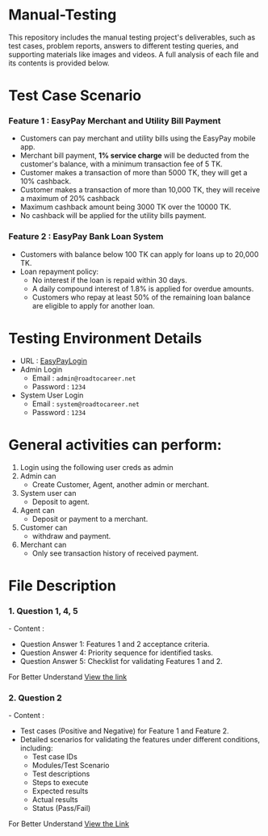 # Manual-Testing
This repository includes the manual testing project's deliverables, such as test cases, problem reports, answers to different testing queries, and supporting materials like images and videos. A full analysis of each file and its contents is provided below.

# Test Case Scenario
<h3>Feature 1 : EasyPay Merchant and Utility Bill Payment</h3>

- Customers can pay merchant and utility bills using the EasyPay mobile app.
- Merchant bill payment, <b>1% service charge</b> will be deducted from the customer's balance, with a minimum transaction fee of 5 TK.
- Customer makes a transaction of more than 5000 TK, they will get a 10% cashback.
- Customer makes a transaction of more than 10,000 TK, they will receive a maximum of 20% cashback
- Maximum cashback amount being 3000 TK over the 10000 TK.
- No cashback will be applied for the utility bills payment.

<h3>Feature 2 : EasyPay Bank Loan System</h3>

- Customers with balance below 100 TK can apply for loans up to 20,000 TK.
- Loan repayment policy:
   - No interest if the loan is repaid within 30 days.
   - A daily compound interest of 1.8% is applied for overdue amounts.
   - Customers who repay at least 50% of the remaining loan balance are eligible to apply for another loan.

# Testing Environment Details
- URL : [EasyPayLogin](https://master.d1zgfbpp372908.amplifyapp.com/login)
- Admin Login
   - Email : `admin@roadtocareer.net`
   - Password : `1234`
- System User Login
   - Email : `system@roadtocareer.net`
   - Password : `1234`

# General activities can perform:
1. Login using the following user creds as admin
2. Admin can
   - Create Customer, Agent, another admin or merchant.
3. System user can
   - Deposit to agent.
4. Agent can
   - Deposit or payment to a merchant.
5. Customer can
   - withdraw and payment.
6. Merchant can
   - Only see transaction history of received payment.

# File Description
<h3>1. Question 1, 4, 5</h3>
- Content :

   - Question Answer 1: Features 1 and 2 acceptance criteria.
   - Question Answer 4: Priority sequence for identified tasks.
   - Question Answer 5: Checklist for validating Features 1 and 2.
     
For Better Understand [View the link](https://docs.google.com/document/d/1aFA0F8cF7iI10bR7s7VqFDnKV7pGKF9O/edit?usp=sharing&ouid=101261480016291433708&rtpof=true&sd=true)

<h3>2. Question 2</h3>
- Content :

  - Test cases (Positive and Negative) for Feature 1 and Feature 2.
  - Detailed scenarios for validating the features under different conditions, including:
     - Test case IDs
     - Modules/Test Scenario
     - Test descriptions
     - Steps to execute
     - Expected results
     - Actual results
     - Status (Pass/Fail)

 For Better Understand [View the Link](https://docs.google.com/spreadsheets/d/1TrgE-LgDYqXd-Ik1GPABb0LDWB01uuaD/edit?usp=sharing&ouid=101261480016291433708&rtpof=true&sd=true)




